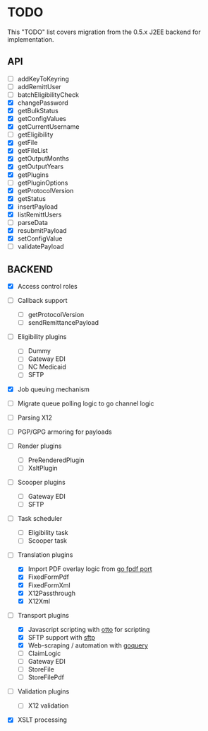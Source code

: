 # TODO

This "TODO" list covers migration from the 0.5.x J2EE backend for implementation.

## API

- [ ] addKeyToKeyring
- [ ] addRemittUser
- [ ] batchEligibilityCheck
- [X] changePassword
- [X] getBulkStatus
- [x] getConfigValues
- [x] getCurrentUsername
- [ ] getEligibility
- [x] getFile
- [x] getFileList
- [X] getOutputMonths
- [X] getOutputYears
- [x] getPlugins
- [ ] getPluginOptions
- [X] getProtocolVersion
- [x] getStatus
- [x] insertPayload
- [X] listRemittUsers
- [ ] parseData
- [x] resubmitPayload
- [x] setConfigValue
- [ ] validatePayload

## BACKEND

- [X] Access control roles
- [ ] Callback support
  - [ ] getProtocolVersion
  - [ ] sendRemittancePayload
- [ ] Eligibility plugins
  - [ ] Dummy
  - [ ] Gateway EDI
  - [ ] NC Medicaid
  - [ ] SFTP
- [X] Job queuing mechanism
- [ ] Migrate queue polling logic to go channel logic
- [ ] Parsing X12
- [ ] PGP/GPG armoring for payloads
- [ ] Render plugins
  - [ ] PreRenderedPlugin
  - [ ] XsltPlugin
- [ ] Scooper plugins
  - [ ] Gateway EDI
  - [ ] SFTP
- [ ] Task scheduler
  - [ ] Eligibility task
  - [ ] Scooper task
- [ ] Translation plugins
  - [X] Import PDF overlay logic from [go fpdf port](https://github.com/jung-kurt/gofpdf)
  - [X] FixedFormPdf
  - [X] FixedFormXml
  - [X] X12Passthrough
  - [X] X12Xml
- [ ] Transport plugins
  - [X] Javascript scripting with [otto](https://github.com/robertkrimen/otto) for scripting
  - [X] SFTP support with [sftp](https://github.com/pkg/sftp)
  - [X] Web-scraping / automation with [goquery](https://github.com/PuerkitoBio/goquery)
  - [ ] ClaimLogic
  - [ ] Gateway EDI
  - [ ] StoreFile
  - [ ] StoreFilePdf
- [ ] Validation plugins
  - [ ] X12 validation
- [X] XSLT processing

